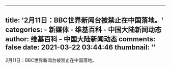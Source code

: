 
---
title: '2月11日：BBC世界新闻台被禁止在中国落地。'
categories: 
    - 新媒体
    - 维基百科 - 中国大陆新闻动态
author: 维基百科 - 中国大陆新闻动态
comments: false
date: 2021-03-22 03:44:46
thumbnail: ''
---

<div>   
2月11日：BBC世界新闻台被禁止在中国落地。  
</div>
            